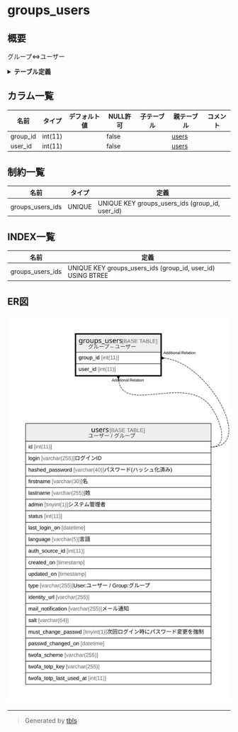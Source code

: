 # groups_users

## 概要

グループ⇔ユーザー

<details>
<summary><strong>テーブル定義</strong></summary>

```sql
CREATE TABLE `groups_users` (
  `group_id` int(11) NOT NULL,
  `user_id` int(11) NOT NULL,
  UNIQUE KEY `groups_users_ids` (`group_id`,`user_id`)
) ENGINE=InnoDB DEFAULT CHARSET=utf8mb4
```

</details>

## カラム一覧

| 名前       | タイプ     | デフォルト値       | NULL許可   | 子テーブル      | 親テーブル             | コメント     |
| -------- | ------- | ------------ | -------- | ---------- | ----------------- | -------- |
| group_id | int(11) |              | false    |            | [users](users.md) |          |
| user_id  | int(11) |              | false    |            | [users](users.md) |          |

## 制約一覧

| 名前               | タイプ    | 定義                                              |
| ---------------- | ------ | ----------------------------------------------- |
| groups_users_ids | UNIQUE | UNIQUE KEY groups_users_ids (group_id, user_id) |

## INDEX一覧

| 名前               | 定義                                                          |
| ---------------- | ----------------------------------------------------------- |
| groups_users_ids | UNIQUE KEY groups_users_ids (group_id, user_id) USING BTREE |

## ER図

![er](groups_users.svg)

---

> Generated by [tbls](https://github.com/k1LoW/tbls)

